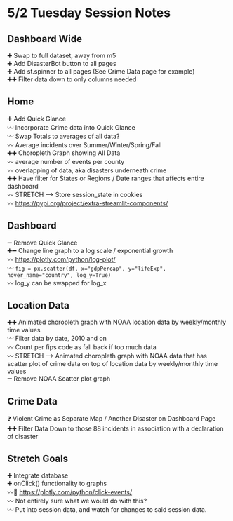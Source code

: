 # 5/2 Tuesday Session Notes

## Dashboard Wide
➕ Swap to full dataset, away from m5<br>
➕ Add DisasterBot button to all pages<br>
➕ Add st.spinner to all pages (See Crime Data page for example)<br>
➕➕ Filter data down to only columns needed<br>

## Home
➕ Add Quick Glance<br>
  〰️ Incorporate Crime data into Quick Glance<br>
  〰️ Swap Totals to averages of all data?<br>
    〰️ Average incidents over Summer/Winter/Spring/Fall<br>
➕➕ Choropleth Graph showing All Data<br>
  〰️ average number of events per county<br>
  〰️ overlapping of data, aka disasters underneath crime<br>
➕➕ Have filter for States or Regions / Date ranges that affects entire dashboard<br>
  〰️ STRETCH --> Store session_state in cookies<br>
    〰️ https://pypi.org/project/extra-streamlit-components/<br>

## Dashboard
➖ Remove Quick Glance<br>
➕➖ Change line graph to a log scale / exponential growth<br>
  〰️ https://plotly.com/python/log-plot/<br>
  〰️ ```fig = px.scatter(df, x="gdpPercap", y="lifeExp", hover_name="country", log_y=True)```<br>
    〰️ log_y can be swapped for log_x<br>

## Location Data
➕➕ Animated choropleth graph with NOAA location data by weekly/monthly time values<br>
  〰️ Filter data by date, 2010 and on<br>
    〰️ Count per fips code as fall back if too much data<br>
      〰️ STRETCH --> Animated choropleth graph with NOAA data that has scatter plot of crime data on top of location data by weekly/monthly time values<br>
    ➖ Remove NOAA Scatter plot graph<br>

## Crime Data
❓ Violent Crime as Separate Map / Another Disaster on Dashboard Page<br>
➕➕ Filter Data Down to those 88 incidents in association with a declaration of disaster<br>

## Stretch Goals
➕ Integrate database<br>
➕ onClick() functionality to graphs<br>
  〰️🔗 https://plotly.com/python/click-events/<br>
  〰️ Not entirely sure what we would do with this?<br>
  〰️ Put into session data, and watch for changes to said session data.<br>

